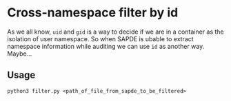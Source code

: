 # Cross-namespace filter by id

As we all know, `uid` and `gid` is a way to decide if we are in a container as the isolation of user namespace. So when SAPDE is ubable to extract namespace information while auditing we can use `id` as another way. Maybe...

## Usage

```shell
python3 filter.py <path_of_file_from_sapde_to_be_filtered>
```
